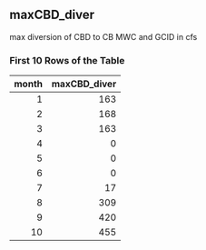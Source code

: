 ## maxCBD_diver
max diversion of CBD to CB MWC and GCID in cfs

### First 10 Rows of the Table
|   month |   maxCBD_diver |
|--------:|---------------:|
|       1 |            163 |
|       2 |            168 |
|       3 |            163 |
|       4 |              0 |
|       5 |              0 |
|       6 |              0 |
|       7 |             17 |
|       8 |            309 |
|       9 |            420 |
|      10 |            455 |